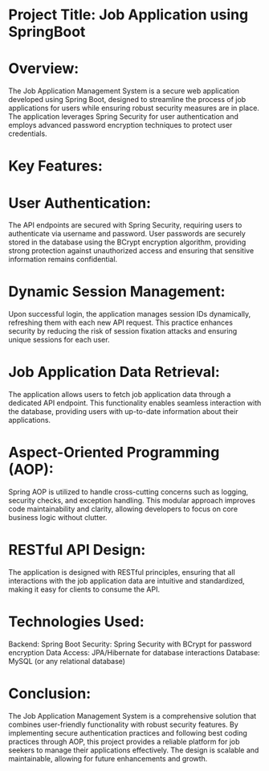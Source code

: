 # Project Title: Job Application using SpringBoot

# Overview:
The Job Application Management System is a secure web application developed using Spring Boot, designed to streamline the process of job applications for users while ensuring robust security measures are in place. The application leverages Spring Security for user authentication and employs advanced password encryption techniques to protect user credentials.

# Key Features:

# User Authentication:
The API endpoints are secured with Spring Security, requiring users to authenticate via username and password.
User passwords are securely stored in the database using the BCrypt encryption algorithm, providing strong protection against unauthorized access and ensuring that sensitive information remains confidential.

# Dynamic Session Management:
Upon successful login, the application manages session IDs dynamically, refreshing them with each new API request. This practice enhances security by reducing the risk of session fixation attacks and ensuring unique sessions for each user.

# Job Application Data Retrieval:
The application allows users to fetch job application data through a dedicated API endpoint. This functionality enables seamless interaction with the database, providing users with up-to-date information about their applications.

# Aspect-Oriented Programming (AOP):
Spring AOP is utilized to handle cross-cutting concerns such as logging, security checks, and exception handling. This modular approach improves code maintainability and clarity, allowing developers to focus on core business logic without clutter.

# RESTful API Design:
The application is designed with RESTful principles, ensuring that all interactions with the job application data are intuitive and standardized, making it easy for clients to consume the API.

# Technologies Used:
Backend: Spring Boot
Security: Spring Security with BCrypt for password encryption
Data Access: JPA/Hibernate for database interactions
Database: MySQL (or any relational database)

# Conclusion:
The Job Application Management System is a comprehensive solution that combines user-friendly functionality with robust security features. By implementing secure authentication practices and following best coding practices through AOP, this project provides a reliable platform for job seekers to manage their applications effectively. The design is scalable and maintainable, allowing for future enhancements and growth.
